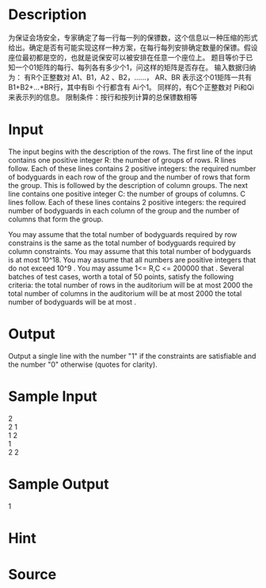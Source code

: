 
# Description

<div class="content">为保证会场安全，专家确定了每一行每一列的保镖数，这个信息以一种压缩的形式给出。确定是否有可能实现这样一种方案，在每行每列安排确定数量的保镖。假设座位最初都是空的，也就是说保安可以被安排在任意一个座位上。 
题目等价于已知一个01矩阵的每行、每列各有多少个1，问这样的矩阵是否存在。
输入数据归纳为：
有R个正整数对 A1、B1，A2 、B2，……， AR、BR 
表示这个01矩阵一共有 B1+B2+…+BR行，其中有Bi 个行都含有 Ai个1。
同样的，有C个正整数对 Pi和Qi 来表示列的信息。
限制条件：按行和按列计算的总保镖数相等</div>

# Input

<div class="content">The input begins with the description of the rows. The first line of the input contains one positive integer R: the
number of groups of rows. R lines follow. Each of these lines contains 2 positive integers: the required number
of bodyguards in each row of the group and the number of rows that form the group.
This is followed by the description of column groups. The next line contains one positive integer C: the number
of groups of columns. C lines follow. Each of these lines contains 2 positive integers: the required number of
bodyguards in each column of the group and the number of columns that form the group.

You may assume that the total number of bodyguards required by row constrains is the same as the total
number of bodyguards required by column constraints. You may assume that this total number of bodyguards
is at most 10^18.
You may assume that all numbers are positive integers that do not exceed 10^9 .
You may assume 1&lt;= R,C &lt;= 200000 that  .
Several batches of test cases, worth a total of 50 points, satisfy the following criteria:
the total number of rows in the auditorium will be at most 2000
the total number of columns in the auditorium will be at most 2000
the total number of bodyguards will be at most  .
</div>

# Output

<div class="content">Output a single line with the number &#34;1&#34; if the constraints are satisfiable and the number &#34;0&#34; otherwise (quotes
for clarity).</div>

# Sample Input

<div class="content"><span class="sampledata">2<br/>
2 1<br/>
1 2<br/>
1<br/>
2 2</span></div>

# Sample Output

<div class="content"><span class="sampledata">1</span></div>

# Hint

<div class="content"><p></p></div>

# Source

<div class="content"><p><a href="problemset.php?search="></a></p></div>

